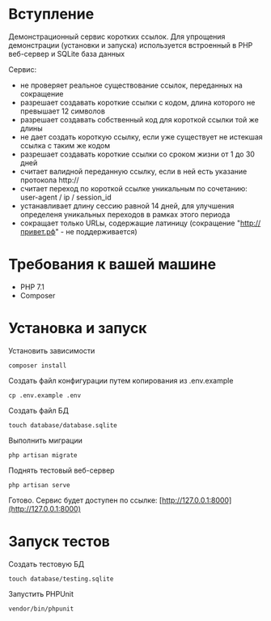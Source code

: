 # Вступление

Демонстрационный сервис коротких ссылок. 
Для упрощения демонстрации (установки и запуска) используется встроенный в PHP веб-сервер и SQLite база данных

Сервис: 
- не проверяет реальное существование ссылок, переданных на сокращение
- разрешает создавать короткие ссылки с кодом, длина которого не превышает 12 символов
- разрешает создавать собственный код для короткой ссылки той же длины
- не дает создать короткую ссылку, если уже существует не истекшая ссылка с таким же кодом
- разрешает создавать короткие ссылки со сроком жизни от 1 до 30 дней
- считает валидной переданную ссылку, если в ней есть указание протокола http://
- считает переход по короткой ссылке уникальным по сочетанию: user-agent / ip / session_id
- устанавливает длину сессию равной 14 дней, для улучшения определеня уникальных переходов в рамках этого периода
- сокращает только URLы, содержащие латиницу (сокращение "http://привет.рф" - не поддерживается)

# Требования к вашей машине

- PHP 7.1
- Composer

# Установка и запуск

Установить зависимости
```
composer install
```

Создать файл конфигурации путем копирования из .env.example
```
cp .env.example .env
```

Создать файл БД
```
touch database/database.sqlite
```

Выполнить миграции
```
php artisan migrate
```

Поднять тестовый веб-сервер 
```
php artisan serve
```

Готово. Сервис будет доступен по ссылке: [http://127.0.0.1:8000](http://127.0.0.1:8000)

# Запуск тестов

Создать тестовую БД

```
touch database/testing.sqlite
```

Запустить PHPUnit
```
vendor/bin/phpunit
```
